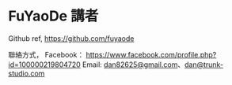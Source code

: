 # FuYaoDe 講者

Github ref,
<https://github.com/fuyaode>

聯絡方式，
Facebook： <https://www.facebook.com/profile.php?id=100000219804720>
Email: dan82625@gmail.com、dan@trunk-studio.com